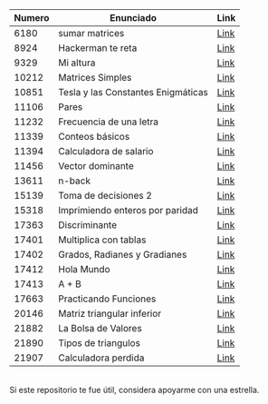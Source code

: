 **Numero** |  **Enunciado** | **Link**
------------ | ------------- | ------------- 
6180 | sumar matrices | [Link](https://github.com/FranzxFernandez/omegaUp-EjerciciosResueltos/blob/main/sumar%20matrices/main.c)
8924 | Hackerman te reta | [Link](https://github.com/FranzxFernandez/omegaUp-EjerciciosResueltos/blob/main/Hackerman%20te%20reta/main.c)
9329 | Mi altura | [Link](https://github.com/FranzxFernandez/omegaUp-EjerciciosResueltos/blob/main/Mi%20altura/main.c)
10212 | Matrices Simples | [Link](https://github.com/FranzxFernandez/omegaUp-EjerciciosResueltos/blob/main/Matrices%20Simples/main.c)
10851 | Tesla y las Constantes Enigmáticas | [Link](https://github.com/FranzxFernandez/omegaUp-EjerciciosResueltos/blob/main/Tesla%20y%20las%20Constantes%20Enigm%C3%A1ticas/main.c)
11106 | Pares | [Link](https://github.com/FranzxFernandez/omegaUp-EjerciciosResueltos/blob/main/Pares/main.c)
11232 | Frecuencia de una letra | [Link](https://github.com/FranzxFernandez/omegaUp-EjerciciosResueltos/blob/main/Frecuencia%20de%20una%20letra/main.c)
11339 | Conteos básicos | [Link](https://github.com/FranzxFernandez/omegaUp-EjerciciosResueltos/blob/main/Conteos%20b%C3%A1sicos/main.c)
11394 | Calculadora de salario | [Link](https://github.com/FranzxFernandez/omegaUp-EjerciciosResueltos/blob/main/Calculadora%20de%20salario/main.c)
11456 | Vector dominante | [Link](https://github.com/FranzxFernandez/omegaUp-EjerciciosResueltos/blob/main/Vector_dominante/main.c)
13611 | n-back | [Link](https://github.com/FranzxFernandez/omegaUp-EjerciciosResueltos/blob/main/n-back/main.c)
15139 | Toma de decisiones 2 | [Link](https://github.com/FranzxFernandez/omegaUp-EjerciciosResueltos/blob/main/Toma%20de%20decisiones%202/main.c)
15318 | Imprimiendo enteros por paridad | [Link](https://github.com/FranzxFernandez/omegaUp-EjerciciosResueltos/blob/main/Imprimiendo_enteros_por_paridad/main.c)
17363 | Discriminante | [Link](https://github.com/FranzxFernandez/omegaUp-EjerciciosResueltos/blob/main/Discriminante/main.c)
17401 | Multiplica con tablas | [Link](https://github.com/FranzxFernandez/omegaUp-EjerciciosResueltos/blob/main/Multiplica_con_tablas/main.c)
17402 | Grados, Radianes y Gradianes | [Link](https://github.com/FranzxFernandez/omegaUp-EjerciciosResueltos/blob/main/Grados%2C%20Radianes%20y%20Gradianes/main.c)
17412 | Hola Mundo | [Link](https://github.com/FranzxFernandez/omegaUp-EjerciciosResueltos/blob/main/Hola%20Mundo/main.c)
17413 | A + B | [Link](https://github.com/FranzxFernandez/omegaUp-EjerciciosResueltos/blob/main/A%2BB/main.c)
17663 | Practicando Funciones | [Link](https://github.com/FranzxFernandez/omegaUp-EjerciciosResueltos/blob/main/Practicando%20Funciones/main.c)
20146 | Matriz triangular inferior | [Link](https://github.com/FranzxFernandez/omegaUp-EjerciciosResueltos/blob/main/Matriz%20triangular%20inferior/main.c)
21882 | La Bolsa de Valores | [Link](https://github.com/FranzxFernandez/omegaUp-EjerciciosResueltos/blob/main/La%20Bolsa%20de%20Valores/main.c)
21890 | Tipos de triangulos | [Link](https://github.com/FranzxFernandez/omegaUp-EjerciciosResueltos/blob/main/Tipos%20de%20triangulos/main.c)
21907 | Calculadora perdida | [Link](https://github.com/FranzxFernandez/omegaUp-EjerciciosResueltos/blob/main/Calculadora%20perdida/main.c)

<br>
Si este repositorio te fue útil, considera apoyarme con una estrella.
